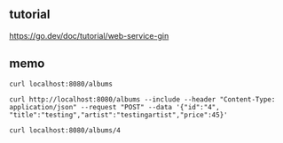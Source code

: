## tutorial

https://go.dev/doc/tutorial/web-service-gin

## memo

```
curl localhost:8080/albums

curl http://localhost:8080/albums --include --header "Content-Type: application/json" --request "POST" --data '{"id":"4", "title":"testing","artist":"testingartist","price":45}'

curl localhost:8080/albums/4
```